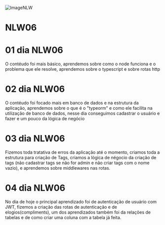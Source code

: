 ![ImageNLW](https://user-images.githubusercontent.com/73259242/122776431-7aee8c00-d281-11eb-9b1d-78d5008c12bf.png)

# NLW06

# 01 dia NLW06

O contéudo foi mais básico, aprendemos sobre como o node funciona e o problema que ele resolve, aprendemos sobre o typescript e sobre rotas http

# 02 dia NLW06

O contéudo foi focado mais em banco de dados e na estrutura da aplicação, aprendemos sobre o que é o "typeorm" e como ele facilita na utilização de banco de dados, nesse dia conseguimos cadastrar o usuário e fazer e um pouco da lógica de negócio

# 03 dia NLW06

Fizemos toda tratativa de erros da aplicação até o momento, criamos toda a estrutura para criação de Tags, criamos a lógica de négocio da criação de tags (não cadastrar tags se não for admin e não criar tags com o nome vazio), e aprendemos sobre middlewares nas rotas.

# 04 dia NLW06

No dia de hoje o principal aprendizado foi de autenticação de usuário com JWT, fizemos a criação das rotas de autenticação e de elogios(compliments), um dos aprendizados também foi da relações de tabelas e de como criar uma coluna com a tabela já feita.
